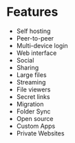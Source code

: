 # Features

- Self hosting
- Peer-to-peer
- Multi-device login
- Web interface
- Social
- Sharing
- Large files
- Streaming
- File viewers
- Secret links
- Migration
- Folder Sync
- Open source
- Custom Apps
- Private Websites